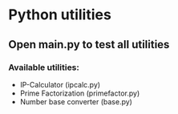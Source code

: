 # Python utilities
## Open main.py to test all utilities
### Available utilities:
+ IP-Calculator (ipcalc.py)
+ Prime Factorization (primefactor.py)
+ Number base converter (base.py)